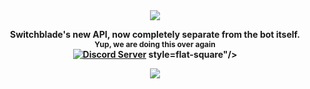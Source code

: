 <div align="center">
  <img src="https://i.imgur.com/ohWDCpg.png"<br>
  
  <b>Switchblade's new API, now completely separate from the bot itself.<br>
    <span style="font-size: 12">Yup, we are doing this over again</span>
  <br>
    <a href="https://support.switchblade.xyz/"><img src="https://img.shields.io/badge/dynamic/json.svg?style=flat-square&label=chat%20on%20Discord&colorB=7289DA&url=https%3A%2F%2Fdiscordapp.com%2Fapi%2Fservers%2F445203868624748555%2Fembed.json&query=%24.members.length&suffix=%20online" alt="Discord Server"/></a>
style=flat-square"/></a>
  </p>

<img src="https://i.imgur.com/nDR0P2H.jpg">
</div>
